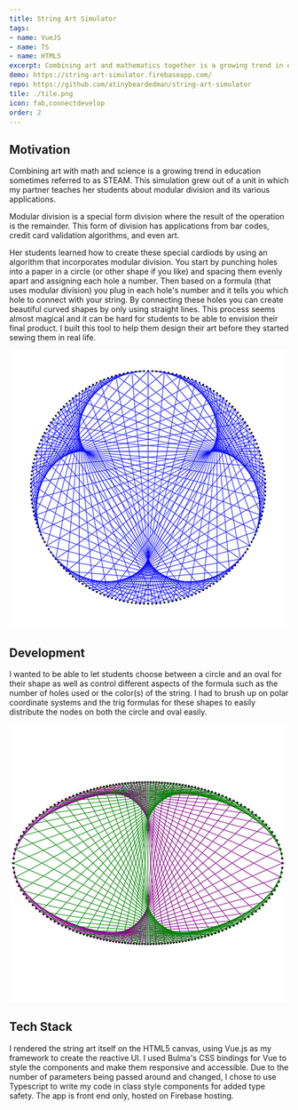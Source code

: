```yaml
---
title: String Art Simulator
tags:
- name: VueJS
- name: TS
- name: HTML5
excerpt: Combining art and mathematics together is a growing trend in education. This simulation provides students a glimpse at the art they can create using a mathematical tool called modular division.
demo: https://string-art-simulator.firebaseapp.com/
repo: https://github.com/atinybeardedman/string-art-simulator
tile: ./tile.png
icon: fab,connectdevelop
order: 2
---
```

## Motivation
Combining art with math and science is a growing trend in education sometimes referred to as STEAM. This simulation grew out of a unit in which my partner teaches her students about modular division and its various applications. 

Modular division is a special form division where the result of the operation is the remainder. This form of division has applications from bar codes, credit card validation algorithms, and even art. 

Her students learned how to create these special cardiods by using an algorithm that incorporates modular division. You start by punching holes into a paper in a circle (or other shape if you like) and spacing them evenly apart and assigning each hole a number. Then based on a formula (that uses modular division) you plug in each hole's number and it tells you which hole to connect with your string. By connecting these holes you can create beautiful curved shapes by only using straight lines. This process seems almost magical and it can be hard for students to be able to envision their final product. I built this tool to help them design their art before they started sewing them in real life.

![Fig. 1 - An example string design](./tile.png)

## Development
I wanted to be able to let students choose between a circle and an oval for their shape as well as control different aspects of the formula such as the number of holes used or the color(s) of the string. I had to brush up on polar coordinate systems and the trig formulas for these shapes to easily distribute the nodes on both the circle and oval easily.

![Fig. 2 - An example string design using 2 different colored strings](./string-2.png)

## Tech Stack
I rendered the string art itself on the HTML5 canvas, using Vue.js as my framework to create the reactive UI. I used Bulma's CSS bindings for Vue to style the components and make them responsive and accessible. Due to the number of parameters being passed around and changed, I chose to use Typescript to write my code in class style components for added type safety. The app is front end only, hosted on Firebase hosting.